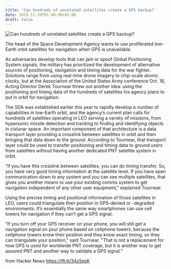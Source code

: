 ```yaml
---
title: 'Can hundreds of unrelated satellites create a GPS backup?'
date: 2019-11-30T01:49:00+01:00
draft: false
---
```


![](https://www.armytimes.com/resizer/u1dHrKpZqpkynlJ2LzIcGVf0_cM=/1200x630/filters:quality(100)/arc-anglerfish-arc2-prod-mco.s3.amazonaws.com/public/PVEDQ4MCD5DIPASKNU6GBFP7UQ.jpg "Can hundreds of unrelated satellites create a GPS backup?")  

The head of the Space Development Agency wants to use proliferated low-Earth orbit satellites for navigation when GPS is unavailable.

As adversaries develop tools that can jam or spoof Global Positioning System signals, the military has prioritized the development of alternative sources of positioning, navigation and timing data for the war fighter. Solutions range from using real-time drone imagery to chip-scale atomic clocks, but at the Association of the United States Army conference Oct. 16, Acting Director Derek Tournear threw out another idea: using the positioning and timing data of the hundreds of satellites his agency plans to put in orbit for navigation.

The SDA was established earlier this year to rapidly develop a number of capabilities in low-Earth orbit, and the agency’s current plan calls for hundreds of satellites operating in LEO serving a variety of missions, from hypersonic missile detection and tracking to finding and identifying objects in cislunar space. An important component of that architecture is a data transport layer providing a crosslink between satellites in orbit and then bringing that data down to the ground. According to Tournear, that transport layer could be used to transfer positioning and timing data to ground users from satellites without having another dedicated PNT satellite system in orbit.

“If you have this crosslink between satellites, you can do timing transfer. So, you have very good timing information at the satellite level. If you have open communication down to any system and you can see multiple satellites, that gives you another means to use your existing comms system to get navigation independent of any other user equipment," explained Tournear.

Using the precise timing and positional information of those satellites in LEO, users could triangulate their position in GPS-denied or -degraded environments. It’s essentially the same way smartphones can use cell towers for navigation if they can’t get a GPS signal.

“If you turn off your GPS receiver on your phone, you will still get a navigation signal on your phone based on cellphone towers, because the cellphone towers know their position and they know exact timing, so they can triangulate your position," said Tournear. "That is not a replacement for how GPS is used for worldwide PNT coverage, but it is another way to get assured PNT and another way to validate a GPS signal.”

  
  
from Hacker News https://ift.tt/34z5esK